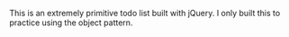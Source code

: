 This is an extremely primitive todo list built with jQuery. I only built this to practice using the object pattern.
